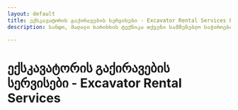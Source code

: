 ```yaml
---
layout: default
title: ექსკავატორის გაქირავების სერვისები - Excavator Rental Services Page - Affordable Heavy Equipment Rental
description: სანდო, მაღალი ხარისხის ტექნიკა თქვენი სამშენებლო საჭიროებისთვის. Reliable, high-quality machinery for all your construction needs.

---
```


<h1>ექსკავატორის გაქირავების სერვისები - Excavator Rental Services</h1>
